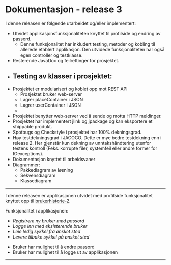 
# Dokumentasjon - release 3

I denne releasen er følgende utarbeidet og/eller implementert:
- Utvidet applikasjonsfunksjonaliteten knyttet til profilside og endring av passord.
  -  Denne funksjonalitet har inkludert testing, metoder og kobling til allerede etablert applikasjon. Den utvidede funksjonaliteten har også egen controller og testklasse.
- Resterende JavaDoc og feilrettinger for prosjektet.
- Testing av klasser i prosjektet:
    - 
- Prosjektet er modularisert og koblet opp mot REST API
  - Prosjektet bruker web-server
  - Lagrer placeContainer i JSON
  - Lagrer userContainer i JSON
  - 
- Prosjektet benytter web-server ved å sende og motta HTTP meldinger.
- Prosjektet har implementert jlink og jpackage og kan eksportere et shippable produkt.
-  Spotbugs og Checkstyle i prosjektet har 100% dekningsgrad.
-  Høy testdekningsgrad i JACOCO. Dette er mye bedre testdekning enn i release 2. Her gjenstår kun dekning av unntakshåndtering utenfor testens kontroll (Feks. korrupte filer, systemfeil eller andre former for IOexceptions).
- Dokumentasjon knyttet til arbeidsvaner
- Diagrammer:
  - Pakkediagram av løsning
  - Sekvensdiagram 
  - Klassediagram

---

I denne releasen er applikasjonen utvidet med profilside funksjonalitet knyttet opp til [brukerhistorie-2](../../2247/readme.md#brukerhistorie-2). 


Funksjonalitet i applikasjonen:
- *Registrere ny bruker med passord*
- *Logge inn med eksisterende bruker*
- *Leie ledig sykkel fra ønsket sted*
- *Levere tilbake sykkel på ønsket sted*
+ Bruker har mulighet til å endre passord
+ Bruker har mulighet til å logge ut av applikasjonen

---